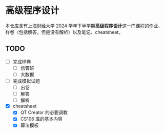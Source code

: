 # 高级程序设计

本仓库含有上海财经大学 2024 学年下半学期**高级程序设计**这一门课程的作业、样卷（包括解答，但是没有解析）以及笔记、cheatsheet。

## TODO

- [ ] 完成样卷
  - [ ] 信管班
  - [ ] 大数据
- [ ] 完成模拟试题
  - [ ] 出卷
  - [ ] 解答
  - [ ] 解析
- [x] cheatsheet
  - [x] QT Creator 的必要调教
  - [x] CS106 库的基本内容
  - [x] 算法模板
